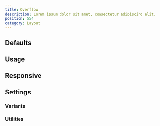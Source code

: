 ```yaml
---
title: Overflow
description: Lorem ipsum dolor sit amet, consectetur adipiscing elit.
position: 554
category: Layout
---
```


## Defaults

<TableGenerateCommon
  :rules="{
    'overflow-auto': ['overflow: auto;'],
    'overflow-hidden': ['overflow: hidden;'],
    'overflow-visible': ['overflow: visible;'],
    'overflow-scroll': ['overflow: scroll;'],
    'overflow-x-auto': ['overflow-x: auto;'],
    'overflow-y-auto': ['overflow-y: auto;'],
    'overflow-x-hidden': ['overflow-x: hidden;'],
    'overflow-y-hidden': ['overflow-y: hidden;'],
    'overflow-x-visible': ['overflow-x: visible;'],
    'overflow-y-visible': ['overflow-y: visible;'],
    'overflow-x-scroll': ['overflow-x: scroll;'],
    'overflow-y-scroll': ['overflow-y: scroll;'],
}"></TableGenerateCommon>

## Usage

## Responsive

## Settings

### Variants

### Utilities
